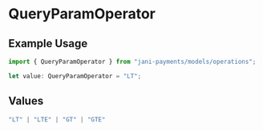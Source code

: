 # QueryParamOperator

## Example Usage

```typescript
import { QueryParamOperator } from "jani-payments/models/operations";

let value: QueryParamOperator = "LT";
```

## Values

```typescript
"LT" | "LTE" | "GT" | "GTE"
```